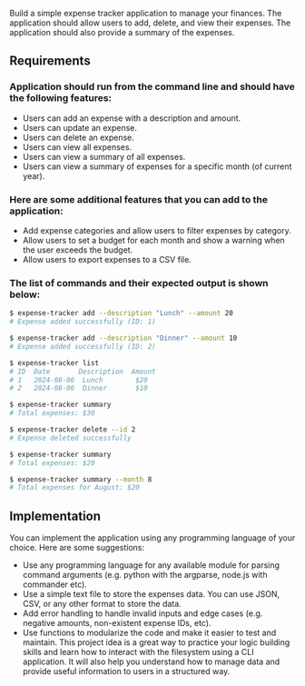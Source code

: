 Build a simple expense tracker application to manage your finances. The application should allow users to add, delete, and view their expenses. The application should also provide a summary of the expenses.

## Requirements

### Application should run from the command line and should have the following features:

- Users can add an expense with a description and amount.
- Users can update an expense.
- Users can delete an expense.
- Users can view all expenses.
- Users can view a summary of all expenses.
- Users can view a summary of expenses for a specific month (of current year).

### Here are some additional features that you can add to the application:

- Add expense categories and allow users to filter expenses by category.
- Allow users to set a budget for each month and show a warning when the user exceeds the budget.
- Allow users to export expenses to a CSV file.

### The list of commands and their expected output is shown below:

```sh
$ expense-tracker add --description "Lunch" --amount 20
# Expense added successfully (ID: 1)
```

```sh
$ expense-tracker add --description "Dinner" --amount 10
# Expense added successfully (ID: 2)
```

```sh
$ expense-tracker list
# ID  Date       Description  Amount
# 1   2024-08-06  Lunch        $20
# 2   2024-08-06  Dinner       $10
```

```sh
$ expense-tracker summary
# Total expenses: $30
```

```sh
$ expense-tracker delete --id 2
# Expense deleted successfully
```

```sh
$ expense-tracker summary
# Total expenses: $20
```

```sh
$ expense-tracker summary --month 8
# Total expenses for August: $20
```

## Implementation

You can implement the application using any programming language of your choice. Here are some suggestions:

- Use any programming language for any available module for parsing command arguments (e.g. python with the argparse, node.js with commander etc).
- Use a simple text file to store the expenses data. You can use JSON, CSV, or any other format to store the data.
- Add error handling to handle invalid inputs and edge cases (e.g. negative amounts, non-existent expense IDs, etc).
- Use functions to modularize the code and make it easier to test and maintain.
  This project idea is a great way to practice your logic building skills and learn how to interact with the filesystem using a CLI application. It will also help you understand how to manage data and provide useful information to users in a structured way.
